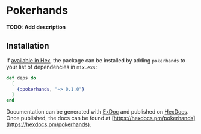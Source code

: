 # Pokerhands

**TODO: Add description**

## Installation

If [available in Hex](https://hex.pm/docs/publish), the package can be installed
by adding `pokerhands` to your list of dependencies in `mix.exs`:

```elixir
def deps do
  [
    {:pokerhands, "~> 0.1.0"}
  ]
end
```

Documentation can be generated with [ExDoc](https://github.com/elixir-lang/ex_doc)
and published on [HexDocs](https://hexdocs.pm). Once published, the docs can
be found at [https://hexdocs.pm/pokerhands](https://hexdocs.pm/pokerhands).

